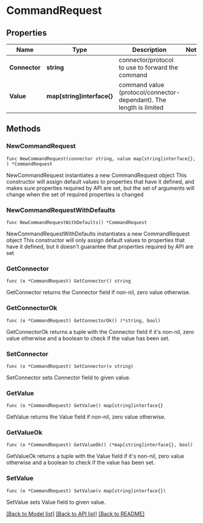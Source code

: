 # CommandRequest

## Properties

Name | Type | Description | Notes
------------ | ------------- | ------------- | -------------
**Connector** | **string** | connector/protocol to use to forward the command | 
**Value** | **map[string]interface{}** | command value (protocol/connector-dependant). The length is limited | 

## Methods

### NewCommandRequest

`func NewCommandRequest(connector string, value map[string]interface{}, ) *CommandRequest`

NewCommandRequest instantiates a new CommandRequest object
This constructor will assign default values to properties that have it defined,
and makes sure properties required by API are set, but the set of arguments
will change when the set of required properties is changed

### NewCommandRequestWithDefaults

`func NewCommandRequestWithDefaults() *CommandRequest`

NewCommandRequestWithDefaults instantiates a new CommandRequest object
This constructor will only assign default values to properties that have it defined,
but it doesn't guarantee that properties required by API are set

### GetConnector

`func (o *CommandRequest) GetConnector() string`

GetConnector returns the Connector field if non-nil, zero value otherwise.

### GetConnectorOk

`func (o *CommandRequest) GetConnectorOk() (*string, bool)`

GetConnectorOk returns a tuple with the Connector field if it's non-nil, zero value otherwise
and a boolean to check if the value has been set.

### SetConnector

`func (o *CommandRequest) SetConnector(v string)`

SetConnector sets Connector field to given value.


### GetValue

`func (o *CommandRequest) GetValue() map[string]interface{}`

GetValue returns the Value field if non-nil, zero value otherwise.

### GetValueOk

`func (o *CommandRequest) GetValueOk() (*map[string]interface{}, bool)`

GetValueOk returns a tuple with the Value field if it's non-nil, zero value otherwise
and a boolean to check if the value has been set.

### SetValue

`func (o *CommandRequest) SetValue(v map[string]interface{})`

SetValue sets Value field to given value.



[[Back to Model list]](../README.md#documentation-for-models) [[Back to API list]](../README.md#documentation-for-api-endpoints) [[Back to README]](../README.md)


